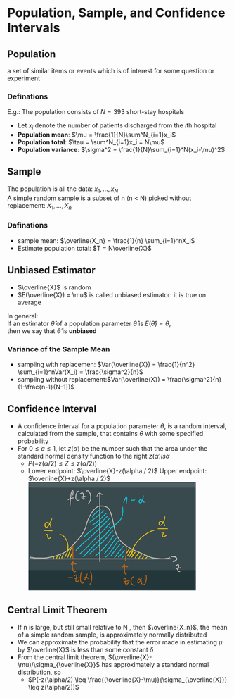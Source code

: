 # Population, Sample, and Confidence Intervals

## Population
a set of similar items or events which is of interest for some question or experiment

### Definations
E.g.: The population consists of $N =393$ short-stay hospitals  
+ Let $x_i$ denote the number of patients discharged from the $i$th hospital  
+ **Population mean**: $\mu = \frac{1}{N}\sum^N_{i=1}x_i$  
+ **Population total**: $\tau = \sum^N_{i=1}x_i = N\mu$  
+ **Population variance**: $\sigma^2 = \frac{1}{N}\sum_{i=1}^N(x_i-\mu)^2$  

## Sample
The population is all the data:
$x_1,...,x_N$  
A simple random sample is a subset of n (n < N) picked without replacement:
$X_1,...,X_n$  

### Dafinations
+ sample mean: $\overline{X_n} = \frac{1}{n} \sum_{i=1}^nX_i$   
+ Estimate population total: $T = N\overline{X}$    

## Unbiased Estimator
+ $\overline{X}$ is random  
+ $E(\overline{X}) = \mu$ is called unbiased estimator: it is true on average    

In general:  
If an estimator $\hat{\theta}$ of a population parameter $\hat{\theta}$ is $E(\hat{\theta}) = \theta$,    
then we say that $\hat{\theta}$ is **unbiased**

### Variance of the Sample Mean
+ sampling with replacemen: $Var(\overline{X}) = \frac{1}{n^2} \sum_{i=1}^nVar(X_i) = \frac{\sigma^2}{n}$  
+ sampling without replacement:$Var(\overline{X}) = \frac{\sigma^2}{n}(1-\frac{n-1}{N-1})$  

## Confidence Interval
+ A confidence interval for a population parameter $\theta$, is a random interval, calculated from the sample, that contains $\theta$ with some specified probability  
+ For $0 \leq a \leq 1$, let $z(\alpha)$ be the number such that the area under the standard normal density function to the right $z(\alpha) is \alpha$  
  + $P(-z(\alpha/2) \leq Z \leq z(\alpha/2))$
  + Lower endpoint: $\overline{X}-z(\alpha / 2)$ Upper endpoint: $\overline{X}+z(\alpha / 2)$  
![](img/9.1.png)

## Central Limit Theorem
+ If n is large, but still small relative to N , then $\overline{X_n}$, the mean of a simple random sample, is approximately normally distributed  
+ We can approximate the probability that the error made in estimating $\mu$ by $\overline{X}$ is less than some constant $\delta$  
+ From the central limit theorem, $(\overline{X}-\mu)/\sigma_{\overline{X}}$ has approximately a standard normal distribution, so  
  + $P(-z(\alpha/2) \leq \frac{(\overline{X}-\mu)}{\sigma_{\overline{X}}} \leq z(\alpha/2))$  